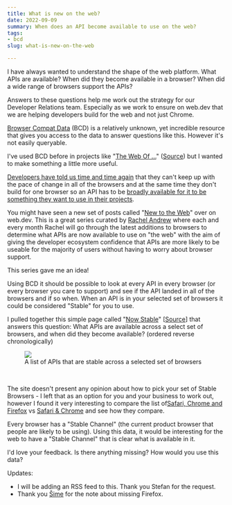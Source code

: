 ```yaml
---
title: What is new on the web?
date: 2022-09-09
summary: When does an API become available to use on the web?
tags:
- bcd
slug: what-is-new-on-the-web

---
```

I have always wanted to understand the shape of the web platform. What APIs are available? When did they become available in a browser? When did a wide range of browsers support the APIs?

Answers to these questions help me work out the strategy for our Developer Relations team. Especially as we work to ensure on web.dev that we are helping developers build for the web and not just Chrome.

[Browser Compat Data](https://paul.kinlan.me/bcd-a-hidden-web-compat-gem/) (BCD) is a relatively unknown, yet incredible resource that gives you access to the data to answer questions like this. However it's not easily queryable.

I've used BCD before in projects like "[The Web Of ...](https://the-web-of.glitch.me/)" ([Source](https://github.com/PaulKinlan/the-web-of)) but I wanted to make something a little more useful.

[Developers have told us time and time again](https://paul.kinlan.me/top-web-developer-pain-points-in-2021/) that they can't keep up with the pace of change in all of the browsers and at the same time they don't build for one browser so an API has to be [broadly available for it to be something they want to use in their projects](https://paul.kinlan.me/thinking-about-developer-satisfaction-and-web-developers/).

You might have seen a new set of posts called "[New to the Web](https://web.dev/tags/new-to-the-web/)" over on web.dev. This is a great series curated by [Rachel Andrew](https://rachelandrew.co.uk/) where each and every month Rachel will go through the latest additions to browsers to determine what APIs are now available to use on "the web" with the aim of giving the developer ecosystem confidence that APIs are more likely to be useable for the majority of users without having to worry about browser support.

This series gave me an idea\!

Using BCD it should be possible to look at every API in every browser (or every browser you care to support) and see if the API landed in all of the browsers and if so when. When an API is in your selected set of browsers it could be considered "Stable" for you to use.

I pulled together this simple page called "[Now Stable](https://time-to-stable.deno.dev/when-stable?browser-chrome=onbrowser-safari=on&browser-firefox=on&feature-api=on&amp;feature-css=on&feature-html=on&feature-javascript=on)" [[Source](https://github.com/PaulKinlan/time-to-stable)] that answers this question: What APIs are available across a select set of browsers, and when did they become available? (ordered reverse chronologically)

<figure><img src="/images/screen-shot-2022-09-09-at-23.36.34.png" /><figcaption>A list of APIs that are stable across a selected set of browsers</figcaption></figure>

&nbsp;

The site doesn't present any opinion about how to pick your set of Stable Browsers - I left that as an option for you and your business to work out, however I found it very interesting to compare the list of[Safari, Chrome and Firefox](https://time-to-stable.deno.dev/when-stable?browser-chrome=on&browser-safari=on&browser-firefox=on&feature-api=on&feature-css=on&feature-html=on&feature-javascript=on) vs [Safari & Chrome](https://time-to-stable.deno.dev/when-stable?browser-chrome=on&browser-safari=on&browser-firefox=on&feature-api=on&amp;feature-css=on&feature-html=on&amp;feature-javascript=on) and see how they compare.

Every browser has a "Stable Channel" (the current product browser that people are likely to be using). Using this data, it would be interesting for the web to have a "Stable Channel" that is clear what is available in it.

I'd love your feedback. Is there anything missing? How would you use this data?

Updates:

* I will be adding an RSS feed to this. Thank you Stefan for the request.
* Thank you [Šime](https://twitter.com/simevidas/status/1568395613472972800) for the note about missing Firefox.